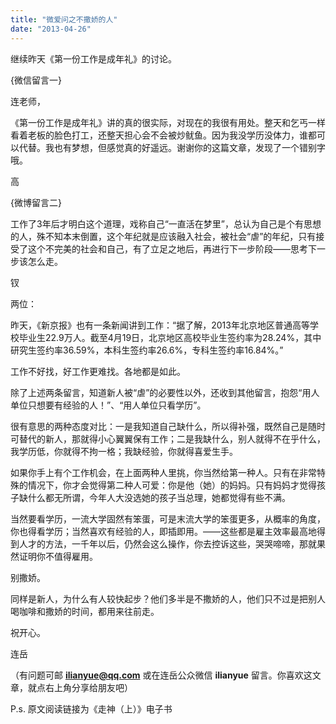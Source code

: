 ```yaml
---
title: "微爱问之不撒娇的人"
date: "2013-04-26"
---
```


继续昨天《第一份工作是成年礼》的讨论。

{微信留言一}

连老师，

《第一份工作是成年礼》讲的真的很实际，对现在的我很有用处。整天和乞丐一样看着老板的脸色打工，还整天担心会不会被炒鱿鱼。因为我没学历没体力，谁都可以代替。我也有梦想，但感觉真的好遥远。谢谢你的这篇文章，发现了一个错别字哦。

高

{微博留言二}

工作了3年后才明白这个道理，戏称自己“一直活在梦里”，总认为自己是个有思想的人，殊不知本末倒置，这个年纪就是应该融入社会，被社会“虐”的年纪，只有接受了这个不完美的社会和自己，有了立足之地后，再进行下一步阶段——思考下一步该怎么走。

钗

两位：

昨天，《新京报》也有一条新闻讲到工作：“据了解，2013年北京地区普通高等学校毕业生22.9万人。截至4月19日，北京地区高校毕业生签约率为28.24%，其中研究生签约率36.59%，本科生签约率26.6%，专科生签约率16.84%。”

工作不好找，好工作更难找。各地都是如此。

除了上述两条留言，知道新人被“虐”的必要性以外，还收到其他留言，抱怨“用人单位只想要有经验的人！”、“用人单位只看学历”。

很有意思的两种态度对比：一是我知道自己缺什么，所以得补强，既然自己是随时可替代的新人，那就得小心翼翼保有工作；二是我缺什么，别人就得不在乎什么，我学历低，你就得不拘一格；我缺经验，你就得喜爱生手。

如果你手上有个工作机会，在上面两种人里挑，你当然给第一种人。只有在非常特殊的情况下，你才会觉得第二种人可爱：你是他（她）的妈妈。只有妈妈才觉得孩子缺什么都无所谓，今年人大没选她的孩子当总理，她都觉得有些不满。

当然要看学历，一流大学固然有笨蛋，可是末流大学的笨蛋更多，从概率的角度，你也得看学历；当然喜欢有经验的人，即插即用。——这些都是雇主效率最高地得到人才的方法，一千年以后，仍然会这么操作，你去控诉这些，哭哭啼啼，那就果然证明你不值得雇用。

别撒娇。

同样是新人，为什么有人较快起步？他们多半是不撒娇的人，他们只不过是把别人喝咖啡和撒娇的时间，都用来往前走。

祝开心。

连岳

（有问题可邮 **ilianyue@qq.com** 或在连岳公众微信 **ilianyue** 留言。你喜欢这文章，就点右上角分享给朋友吧）

P.s. 原文阅读链接为《走神（上）》电子书
